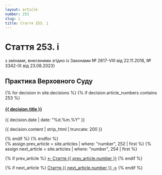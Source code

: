 ```yaml
---
layout: article
number: 253
slug: i
title: Стаття 253. і
---
```


# Стаття 253. і

з змінами, внесеними згідно із Законами № 2617-VIII від 22.11.2018, № 3342-IX від 23.08.2023}

## Практика Верховного Суду

<div class="decisions-container">
{% for decision in site.decisions %}
  {% if decision.article_numbers contains 253 %}
    <div class="decision-item">
      <h4><a href="{{ decision.url }}">{{ decision.title }}</a></h4>
      <p class="decision-date">{{ decision.date | date: "%d.%m.%Y" }}</p>
      <p class="decision-excerpt">{{ decision.content | strip_html | truncate: 200 }}</p>
    </div>
  {% endif %}
{% endfor %}
</div>

<div class="article-navigation">
  {% assign prev_article = site.articles | where: "number", 252 | first %}
  {% assign next_article = site.articles | where: "number", 254 | first %}
  
  {% if prev_article %}
    <a href="{{ prev_article.url }}" class="prev-article">← Стаття {{ prev_article.number }}</a>
  {% endif %}
  
  {% if next_article %}
    <a href="{{ next_article.url }}" class="next-article">Стаття {{ next_article.number }} →</a>
  {% endif %}
</div>
